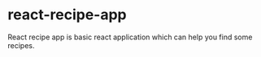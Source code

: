 # react-recipe-app
React recipe app is basic react application which can help you find some recipes.
